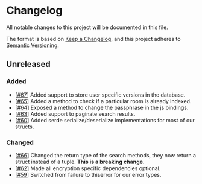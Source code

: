 # Changelog

All notable changes to this project will be documented in this file.

The format is based on [Keep a Changelog](https://keepachangelog.com/en/1.0.0/),
and this project adheres to [Semantic Versioning](https://semver.org/spec/v2.0.0.html).

## Unreleased

### Added

- [[#67]] Added support to store user specific versions in the database.
- [[#65]] Added a method to check if a particular room is already indexed.
- [[#64]] Exposed a method to change the passphrase in the js bindings.
- [[#63]] Added support to paginate search results.
- [[#60]] Added serde serialize/deserialize implementations for most of our
      structs.

### Changed

- [[#66]] Changed the return type of the search methods, they now return a
      struct instead of a tuple. **This is a breaking change**.
- [[#62]] Made all encryption specific dependencies optional.
- [[#59]] Switched from failure to thiserror for our error types.

[#67]: https://github.com/matrix-org/seshat/pull/67
[#66]: https://github.com/matrix-org/seshat/pull/66
[#65]: https://github.com/matrix-org/seshat/pull/65
[#64]: https://github.com/matrix-org/seshat/pull/64
[#63]: https://github.com/matrix-org/seshat/pull/63
[#62]: https://github.com/matrix-org/seshat/pull/62
[#60]: https://github.com/matrix-org/seshat/pull/60
[#59]: https://github.com/matrix-org/seshat/pull/59
